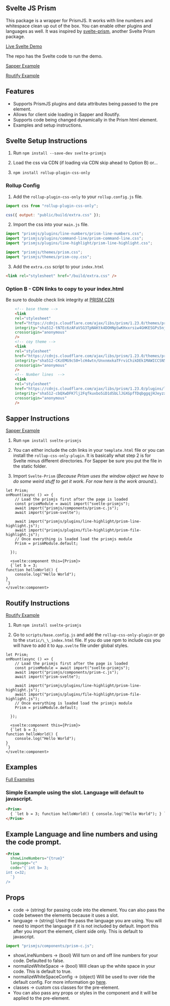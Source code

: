 ## Svelte JS Prism

This package is a wrapper for PrismJS. It works with line numbers and whitespace clean up out of the box. You can enable other plugins and languages as well. It was inspired by [svelte-prism](https://github.com/jakobrosenberg/svelte-prism), another Svelte Prism package.

[Live Svelte Demo](https://phptuts.github.io/Svelte-PrismJS/index.html)

The repo has the Svelte code to run the demo.

[Sapper Example](https://github.com/phptuts/svelte-prismjs-sapper)

[Routify Example](https://github.com/phptuts/routify-prismjs-example)

## Features

- Supports PrismJS plugins and data attributes being passed to the pre element.
- Allows for client side loading in Sapper and Routify.
- Supports code being changed dynamically in the Prism html element.
- Examples and setup instructions.

## Svelte Setup Instructions

1. Run `npm install --save-dev svelte-prismjs`

2. Load the css via CDN (if loading via CDN skip ahead to Option B) or... 

3. `npm install rollup-plugin-css-only` 

### Rollup Config

1. Add the `rollup-plugin-css-only` to your `rollup.config.js` file.

```javascript
import css from "rollup-plugin-css-only";

css({ output: "public/build/extra.css" });
```

2. Import the css into your `main.js` file.

```javascript
import "prismjs/plugins/line-numbers/prism-line-numbers.css";
import "prismjs/plugins/command-line/prism-command-line.css";
import "prismjs/plugins/line-highlight/prism-line-highlight.css";

import "prismjs/themes/prism.css";
import "prismjs/themes/prism-coy.css";
```

3. Add the `extra.css` script to your `index.html`

```html
<link rel="stylesheet" href="/build/extra.css" />
```

### Option B - CDN links to copy to your index.html

Be sure to double check link integrity at [PRISM CDN](https://cdnjs.com/libraries/prism)

```html
    <!-- base theme -->
    <link
    rel="stylesheet"
    href="https://cdnjs.cloudflare.com/ajax/libs/prism/1.23.0/themes/prism.min.css"
    integrity="sha512-tN7Ec6zAFaVSG3TpNAKtk4DOHNpSwKHxxrsiw4GHKESGPs5njn/0sMCUMl2svV4wo4BK/rCP7juYz+zx+l6oeQ=="
    crossorigin="anonymous"
    />
    <!-- coy theme -->
    <link
    rel="stylesheet"
    href="https://cdnjs.cloudflare.com/ajax/libs/prism/1.23.0/themes/prism-coy.min.css"
    integrity="sha512-CKzEMG9cS0+lcH4wtn/UnxnmxkaTFrviChikDEk1MAWICCSN59sDWIF0Q5oDgdG9lxVrvbENSV1FtjLiBnMx7Q=="
    crossorigin="anonymous"
    />
    <!-- Number lines  -->
    <link
    rel="stylesheet"
    href="https://cdnjs.cloudflare.com/ajax/libs/prism/1.23.0/plugins/line-numbers/prism-line-numbers.min.css"
    integrity="sha512-cbQXwDFK7lj2Fqfkuxbo5iD1dSbLlJGXGpfTDqbggqjHJeyzx88I3rfwjS38WJag/ihH7lzuGlGHpDBymLirZQ=="
    crossorigin="anonymous"
    />
```

## Sapper Instructions

[Sapper Example](https://github.com/phptuts/svelte-prismjs-sapper)

1. Run `npm install svelte-prismjs`

2. You can either include the cdn links in your `template.html` file or you can install the `rollup-css-only-plugin`. It is basically what step 2 is for Svelte minus different directories. For Sapper be sure you put the file in the static folder.

3. Import `Svelte-Prism` (*Because Prism uses the window object we have to do some weird stuff to get it work. For now here is the work around.*).

```svelte
let Prism;
onMount(async () => {
    // Load the prismjs first after the page is loaded
    const prismModule = await import("svelte-prismjs");
    await import("prismjs/components/prism-c.js");
    await import("prism-svelte");

    await import("prismjs/plugins/line-highlight/prism-line-highlight.js");
    await import("prismjs/plugins/file-highlight/prism-file-highlight.js");
    // Once everything is loaded load the prismjs module
    Prism = prismModule.default;

  });

  <svelte:component this={Prism}>
  {`let b = 3;
function helloWorld() {
	console.log("Hello World");
}
`}
</svelte:component>

```

## Routify Instructions

[Routify Example](https://github.com/phptuts/routify-prismjs-example)

1. Run `npm install svelte-prismjs`

2. Go to `scripts/base.config.js` and add the `rollup-css-only-plugin` or go to the `static/\_\_index.html` file. If you do use npm to include css you will have to add it to `App.svelte` file under global styles.

```svelte
let Prism;
onMount(async () => {
    // Load the prismjs first after the page is loaded
    const prismModule = await import("svelte-prismjs");
    await import("prismjs/components/prism-c.js");
    await import("prism-svelte");

    await import("prismjs/plugins/line-highlight/prism-line-highlight.js");
    await import("prismjs/plugins/file-highlight/prism-file-highlight.js");
    // Once everything is loaded load the prismjs module
    Prism = prismModule.default;

  });

  <svelte:component this={Prism}>
  {`let b = 3;
function helloWorld() {
	console.log("Hello World");
}
`}
</svelte:component>

```

## Examples

[Full Examples](https://phptuts.github.io/Svelte-Prism/)

### Simple Example using the slot. Language will default to javascript.

```html
<Prism>
  { `let b = 3; function helloWorld() { console.log("Hello World"); } `}
</Prism>
```

## Example Language and line numbers and using the code prompt.

```html
<Prism
  showLineNumbers="{true}"
  language="c"
  code="{`int b= 3;
int c=32;
  `}
/>
```

## Props

- code -> (string) for passing code into the element. You can also pass the code between the elements because it uses a slot.
- language -> (string) Used the pass the language you are using. You will need to import the language if it is not included by default. Import this after you import the element, client side only. This is default to javascript.

```javascript
import "prismjs/components/prism-c.js";
```

- showLineNumbers -> (bool) Will turn on and off line numbers for your code. Defaulted to false.
- normalizeWhiteSpace -> (bool) Will clean up the white space in your code. This is default to true.
- normalizeWhiteSpaceConfig -> (object) Will be used to over ride the default config. For more information go [here](https://prismjs.com/plugins/normalize-whitespace/).
- classes -> custom css classes for the pre-element.
- You can also pass any props or styles in the component and it will be applied to the pre-element.

